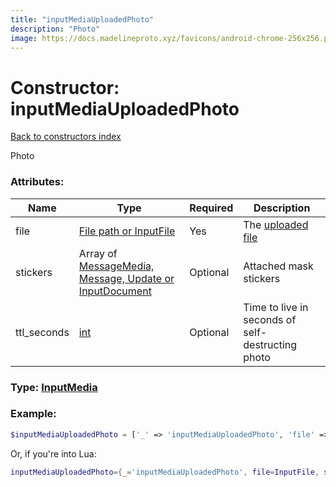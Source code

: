 ```yaml
---
title: "inputMediaUploadedPhoto"
description: "Photo"
image: https://docs.madelineproto.xyz/favicons/android-chrome-256x256.png
---
```

# Constructor: inputMediaUploadedPhoto  
[Back to constructors index](index.md)



Photo

### Attributes:

| Name     |    Type       | Required | Description |
|----------|---------------|----------|-------------|
|file|[File path or InputFile](../types/InputFile.md) | Yes|The [uploaded file](https://core.telegram.org/api/files)|
|stickers|Array of [MessageMedia, Message, Update or InputDocument](../types/InputDocument.md) | Optional|Attached mask stickers|
|ttl\_seconds|[int](../types/int.md) | Optional|Time to live in seconds of self-destructing photo|



### Type: [InputMedia](../types/InputMedia.md)


### Example:

```php
$inputMediaUploadedPhoto = ['_' => 'inputMediaUploadedPhoto', 'file' => InputFile, 'stickers' => [InputDocument, InputDocument], 'ttl_seconds' => int];
```  


Or, if you're into Lua:

```lua
inputMediaUploadedPhoto={_='inputMediaUploadedPhoto', file=InputFile, stickers={InputDocument}, ttl_seconds=int}

```


